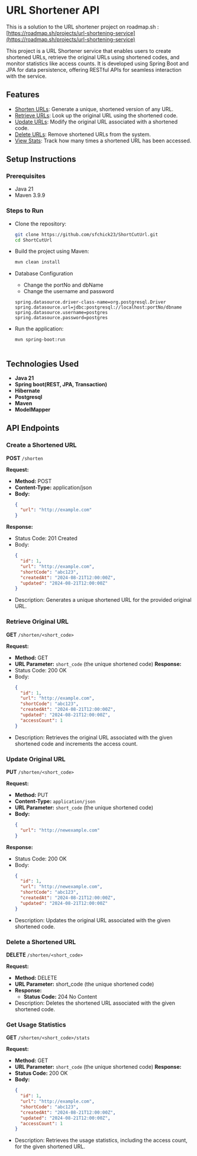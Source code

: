 # URL Shortener API

This is a solution to the URL shortener project on roadmap.sh : [https://roadmap.sh/projects/url-shortening-service](https://roadmap.sh/projects/url-shortening-service)

This project is a URL Shortener service that enables users to create shortened URLs, retrieve the original URLs using shortened codes, and monitor statistics like access counts. It is developed using Spring Boot and JPA for data persistence, offering RESTful APIs for seamless interaction with the service.

## Features

- [Shorten URLs](#create-a-shortened-url): Generate a unique, shortened version of any URL.
- [Retrieve URLs](#retrieve-original-url): Look up the original URL using the shortened code.
- [Update URLs](#update-original-url): Modify the original URL associated with a shortened code.
- [Delete URLs](#delete-a-shortened-url): Remove shortened URLs from the system.
- [View Stats](#get-usage-statistics): Track how many times a shortened URL has been accessed.

## Setup Instructions

### Prerequisites
- Java 21
- Maven 3.9.9

### Steps to Run

  - Clone the repository:

     ```bash
     git clone https://github.com/sfchick23/ShortCutUrl.git
     cd ShortCutUrl

  - Build the project using Maven:

     ```bash
     mvn clean install

  - Database Configuration

     - Change the portNo and dbName
     - Change the username and password
   
    ```properties
    spring.datasource.driver-class-name=org.postgresql.Driver
    spring.datasource.url=jdbc:postgresql://localhost:portNo/dbname
    spring.datasource.username=postgres
    spring.datasource.password=postgres

  - Run the application:
    ```bash
    mvn spring-boot:run
  
## Technologies Used
- **Java 21**
- **Spring boot(REST, JPA, Transaction)**
- **Hibernate**
- **Postgresql**
- **Maven**
- **ModelMapper**

## API Endpoints

### Create a Shortened URL

**POST** `/shorten`

**Request:**
- **Method:** POST
- **Content-Type:** application/json
- **Body:**
  ```json
  {
    "url": "http://example.com"
  }
**Response:**
- Status Code: 201 Created
- Body:
  ```json
  {
    "id": 1,
    "url": "http://example.com",
    "shortCode": "abc123",
    "createdAt": "2024-08-21T12:00:00Z",
    "updated": "2024-08-21T12:00:00Z"
  }

- Description: Generates a unique shortened URL for the provided original URL.


### Retrieve Original URL ###
**GET** `/shorten/<short_code>`

**Request:**
- **Method:** GET
- **URL Parameter:** `short_code` (the unique shortened code)
**Response:**
- Status Code: 200 OK
- Body:
  ```json
  {
    "id": 1,
    "url": "http://example.com",
    "shortCode": "abc123",
    "createdAt": "2024-08-21T12:00:00Z",
    "updated": "2024-08-21T12:00:00Z",
    "accessCount": 1
  }
  
- Description: Retrieves the original URL associated with the given shortened code and increments the access count.


### Update Original URL ###
**PUT** `/shorten/<short_code>`

**Request:**
- **Method:** PUT
- **Content-Type:** `application/json`
- **URL Parameter:** `short_code` (the unique shortened code)
- **Body:**
  ```json
  {
    "url": "http://newexample.com"
  }
**Response:**
- Status Code: 200 OK
- Body:
  ```json
  {
    "id": 1,
    "url": "http://newexample.com",
    "shortCode": "abc123",
    "createdAt": "2024-08-21T12:00:00Z",
    "updated": "2024-08-21T12:00:00Z"
  }
- Description: Updates the original URL associated with the given shortened code.


### Delete a Shortened URL ###
**DELETE** `/shorten/<short_code>`

**Request:**
- **Method:** DELETE
- **URL Parameter:** short_code (the unique shortened code)
- **Response:**
  - **Status Code:** 204 No Content
- Description: Deletes the shortened URL associated with the given shortened code.


### Get Usage Statistics ###
**GET** `/shorten/<short_code>/stats`

**Request:**
- **Method:** GET
- **URL Parameter:** `short_code` (the unique shortened code)
**Response:**
- **Status Code:** 200 OK
- **Body:**
  ```json
  {
    "id": 1,
    "url": "http://example.com",
    "shortCode": "abc123",
    "createdAt": "2024-08-21T12:00:00Z",
    "updated": "2024-08-21T12:00:00Z",
    "accessCount": 1
  }
- Description: Retrieves the usage statistics, including the access count, for the given shortened URL.
